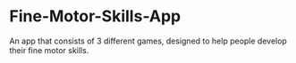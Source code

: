 # Fine-Motor-Skills-App
An app that consists of 3 different games, designed to help people develop their fine motor skills. 
